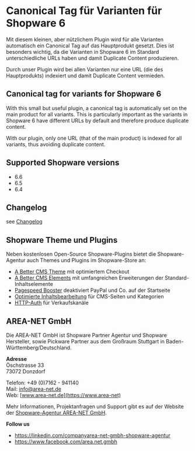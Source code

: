 # Canonical Tag für Varianten für Shopware 6

Mit diesem kleinen, aber nützlichem Plugin wird für alle Varianten automatisch ein Canonical Tag auf das Hauptprodukt gesetzt. 
Dies ist besonders wichtig, da die Varianten in Shopware 6 im Standard unterschiedliche URLs haben und damit Duplicate Content produzieren.

Durch unser Plugin wird bei allen Varianten nur eine URL (die des Hauptprodukts) indexiert und damit Duplicate Content vermieden.

## Canonical tag for variants for Shopware 6

With this small but useful plugin, a canonical tag is automatically set on the main product for all variants.
This is particularly important as the variants in Shopware 6 have different URLs by default and therefore produce duplicate content.

With our plugin, only one URL (that of the main product) is indexed for all variants, thus avoiding duplicate content.

## Supported Shopware versions

- 6.6
- 6.5
- 6.4

## Changelog

see [Changelog](CHANGELOG.md)

## Shopware Theme und Plugins

Neben kostenlosen Open-Source Shopware-Plugins bietet die Shopware-Agentur auch Themes und Plugins im Shopware-Store an:

- [A Better CMS Theme](https://store.shopware.com/en/arean62788672693m/a-better-cms-theme-optimized-checkout-b2b-functions-flexibly-customizable.html) mit optimiertem Checkout
- [A Better CMS Elements](https://store.shopware.com/arean13931131788m/a-better-cms-elements-slider-bilder-html5-video-google-maps-vorher-nachher-bilder.html) mit umfangreichen Erweiterungen der Standard-Inhaltselemente
- [Pagespeed Booster](https://store.shopware.com/arean41766445685m/pagespeed-booster-paypal-und-externe-skripte-auf-der-startseite-deaktivieren.html) deaktiviert PayPal und Co. auf der Startseite
- [Optimierte Inhaltsbearbeitung](https://store.shopware.com/arean36129443353f/optimierte-inhaltsbearbeitung-inhalte-nur-im-designer-bearbeiten-inhalte-in-layout-uebertragen.html) für CMS-Seiten und Kategorien
- [HTTP-Auth](https://store.shopware.com/arean97586892435f/http-authentifizierung-fuer-verkaufskanaele.html) für Verkaufskanäle

## AREA-NET GmbH
Die AREA-NET GmbH ist Shopware Partner Agentur und Shopware Hersteller, sowie Pickware Partner aus dem Großraum Stuttgart in Baden-Württemberg/Deutschland. 

**Adresse**\
Öschstrasse 33\
73072 Donzdorf

Telefon: +49 (0)7162 - 941140\
Mail: [info@area-net.de](mailto:info@area-net.de)\
Web: [www.area-net.de](https://www.area-net)

Mehr Informationen, Projektanfragen und Support gibt es auf der Website der [Shopware-Agentur AREA-NET GmbH](https://www.area-net.de).

**Follow us**

- https://linkedin.com/companyarea-net-gmbh-shopware-agentur
- https://www.facebook.com/area.net.gmbh

